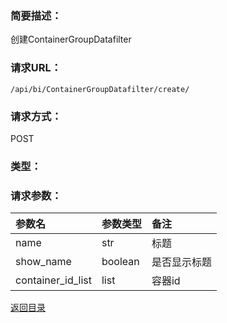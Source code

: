 ### **简要描述：**

创建ContainerGroupDatafilter

### **请求URL：**

`/api/bi/ContainerGroupDatafilter/create/`

### **请求方式：**

POST

### **类型：**


### **请求参数：**

|参数名|参数类型|备注|
|:--|:--|:--|
|name|str|标题|
|show_name|boolean|是否显示标题|
|container_id_list|list|容器id|

[返回目录](../base.md)

